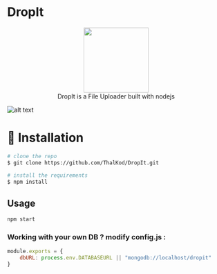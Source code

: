 # DropIt

<p align="center">
  <img width="150" height="150" src="https://github.com/ThalKod/DropIt/blob/master/public/img/logo.png"> </br>
  DropIt is a File Uploader built with nodejs
</p>

![alt text](https://github.com/ThalKod/DropIt/blob/master/public/img/Screen%20Shot%202018-06-08%20at%2010.36.39%20AM.png)


# :floppy_disk: Installation

```bash
# clone the repo
$ git clone https://github.com/ThalKod/DropIt.git

# install the requirements
$ npm install
```

## Usage
```bash
npm start
```

### Working with your own DB ? modify config.js :
```javascript
module.exports = {
    dbURL: process.env.DATABASEURL || "mongodb://localhost/dropit"
}
```
